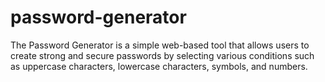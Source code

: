 # password-generator
The Password Generator is a simple web-based tool that allows users to create strong and secure passwords by selecting various conditions such as uppercase characters, lowercase characters, symbols, and numbers.
